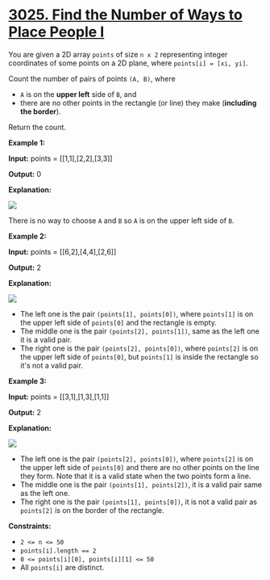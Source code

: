 # [3025. Find the Number of Ways to Place People I](https://leetcode.com/problems/find-the-number-of-ways-to-place-people-i/)

You are given a 2D array  `points`  of size  `n x 2`  representing integer coordinates of some points on a 2D plane, where  `points[i] = [xi, yi]`.

Count the number of pairs of points  `(A, B)`, where

-   `A`  is on the  **upper left**  side of  `B`, and
-   there are no other points in the rectangle (or line) they make (**including the border**).

Return the count.

**Example 1:**

**Input:**  points = [[1,1],[2,2],[3,3]]

**Output:**  0

**Explanation:**

![](https://assets.leetcode.com/uploads/2024/01/04/example1alicebob.png)

There is no way to choose  `A`  and  `B`  so  `A`  is on the upper left side of  `B`.

**Example 2:**

**Input:**  points = [[6,2],[4,4],[2,6]]

**Output:**  2

**Explanation:**

![](https://assets.leetcode.com/uploads/2024/06/25/t2.jpg)

-   The left one is the pair  `(points[1], points[0])`, where  `points[1]`  is on the upper left side of  `points[0]`  and the rectangle is empty.
-   The middle one is the pair  `(points[2], points[1])`, same as the left one it is a valid pair.
-   The right one is the pair  `(points[2], points[0])`, where  `points[2]`  is on the upper left side of  `points[0]`, but  `points[1]`  is inside the rectangle so it's not a valid pair.

**Example 3:**

**Input:**  points = [[3,1],[1,3],[1,1]]

**Output:**  2

**Explanation:**

![](https://assets.leetcode.com/uploads/2024/06/25/t3.jpg)

-   The left one is the pair  `(points[2], points[0])`, where  `points[2]`  is on the upper left side of  `points[0]`  and there are no other points on the line they form. Note that it is a valid state when the two points form a line.
-   The middle one is the pair  `(points[1], points[2])`, it is a valid pair same as the left one.
-   The right one is the pair  `(points[1], points[0])`, it is not a valid pair as  `points[2]`  is on the border of the rectangle.

**Constraints:**

-   `2 <= n <= 50`
-   `points[i].length == 2`
-   `0 <= points[i][0], points[i][1] <= 50`
-   All  `points[i]`  are distinct.
